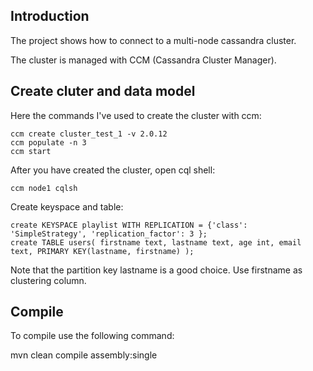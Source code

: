Introduction
-------------------------

The project shows how to connect to a multi-node cassandra cluster.

The cluster is managed with CCM (Cassandra Cluster Manager).

Create cluter and data model
-------------------------

Here the commands I've used to create the cluster with ccm:

	ccm create cluster_test_1 -v 2.0.12
	ccm populate -n 3
	ccm start
	
After you have created the cluster, open cql shell:
	
	ccm node1 cqlsh
	
Create keyspace and table:

	create KEYSPACE playlist WITH REPLICATION = {'class': 'SimpleStrategy', 'replication_factor': 3 };
	create TABLE users( firstname text, lastname text, age int, email text, PRIMARY KEY(lastname, firstname) );
	
	
Note that the partition key lastname is a good choice. Use firstname as clustering column.
  
Compile
-------------------------

To compile use the following command:

mvn clean compile assembly:single